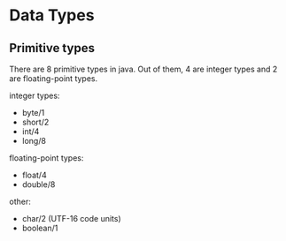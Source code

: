 # Data Types
## Primitive types

There are 8 primitive types in java. Out of them, 4 are integer types and 2 are floating-point types.

integer types:
- byte/1
- short/2
- int/4
- long/8

floating-point types:
- float/4
- double/8

other:
- char/2 (UTF-16 code units)
- boolean/1
